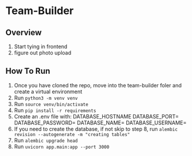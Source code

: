 # Team-Builder

## Overview
1. Start tying in frontend
2. figure out photo upload

## How To Run
1. Once you have cloned the repo, move into the team-builder foler and create a virtual environment
2. Run ```python3 -m venv venv```
3. Run ```source venv/bin/activate``` 
4. Run ```pip install -r requirements```
5. Create an .env file with:
    DATABASE_HOSTNAME
    DATABASE_PORT=
    DATABASE_PASSWORD=
    DATABASE_NAME=
    DATABASE_USERNAME=
6. If you need to create the database, if not skip to step 8, run ```alembic revision --autogenerate -m "creating tables"```
7. Run ```alembic upgrade head```
8. Run ```uvicorn app.main:app --port 3000```